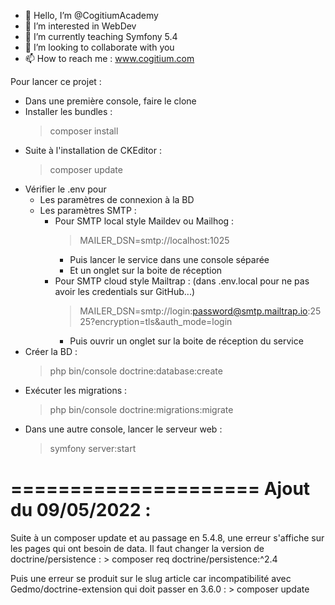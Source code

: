 - 👋 Hello, I’m @CogitiumAcademy
- 👀 I’m interested in WebDev
- 🌱 I’m currently teaching Symfony 5.4
- 💞️ I’m looking to collaborate with you
- 📫 How to reach me : www.cogitium.com

Pour lancer ce projet :
- Dans une première console, faire le clone
- Installer les bundles :
    > composer install
- Suite à l'installation de CKEditor : 
    > composer update
- Vérifier le .env pour 
    - Les paramètres de connexion à la BD
    - Les paramètres SMTP :
        - Pour SMTP local style Maildev ou Mailhog :
            > MAILER_DSN=smtp://localhost:1025
            - Puis lancer le service dans une console séparée
            - Et un onglet sur la boite de réception
        - Pour SMTP cloud style Mailtrap :
        (dans .env.local pour ne pas avoir les credentials sur GitHub...)
            > MAILER_DSN=smtp://login:password@smtp.mailtrap.io:2525?encryption=tls&auth_mode=login
            - Puis ouvrir un onglet sur la boite de réception du service
- Créer la BD : 
    > php bin/console doctrine:database:create
- Exécuter les migrations :
    > php bin/console doctrine:migrations:migrate
- Dans une autre console, lancer le serveur web :
    > symfony server:start

=====================
Ajout du 09/05/2022 :
=====================
Suite à un composer update et au passage en 5.4.8, une erreur s'affiche sur les pages qui ont besoin de data.
Il faut changer la version de doctrine/persistence :
    > composer req doctrine/persistence:^2.4

Puis une erreur se produit sur le slug article car incompatibilité avec Gedmo/doctrine-extension qui doit passer en 3.6.0 :
    > composer update
